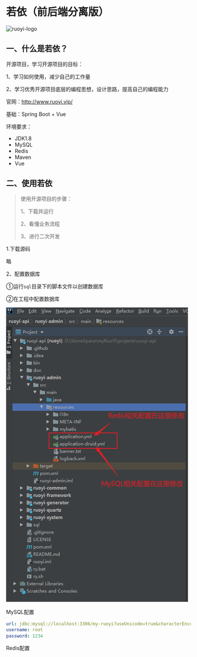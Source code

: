 # 若依（前后端分离版）

![ruoyi-logo](http://doc.ruoyi.vip/images/logo.png)

## 一、什么是若依？

开源项目，学习开源项目的目标：

1、学习如何使用，减少自己的工作量

2、学习优秀开源项目底层的编程思想，设计思路，提高自己的编程能力

官网：http://www.ruoyi.vip/

基础：Spring Boot + Vue

环境要求：

- JDK1.8
- MySQL
- Redis
- Maven
- Vue



## 二、使用若依

> 使用开源项目的步骤：
>
> 1、下载并运行
>
> 2、看懂业务流程
>
> 3、进行二次开发

1.下载源码

略

2、配置数据库

①运行`sql`目录下的脚本文件以创建数据库

②在工程中配置数据库

![配置数据库1](./images/配置数据库1.png)

MySQL配置

```yml
url: jdbc:mysql://localhost:3306/my-ruoyi?useUnicode=true&characterEncoding=utf8&zeroDateTimeBehavior=convertToNull&useSSL=true&serverTimezone=Asia/Shanghai
username: root
password: 1234
```

Redis配置

```yml
```


